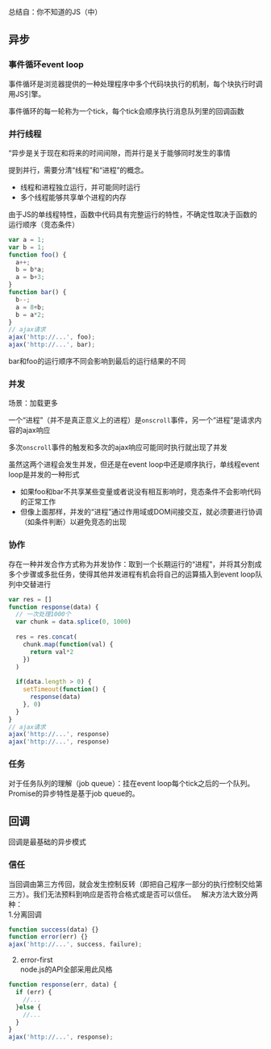 总结自：你不知道的JS（中）

## 异步
### 事件循环event loop
事件循环是浏览器提供的一种处理程序中多个代码块执行的机制，每个块执行时调用JS引擎。

事件循环的每一轮称为一个tick，每个tick会顺序执行消息队列里的回调函数

### 并行线程
“异步是关于现在和将来的时间间隙，而并行是关于能够同时发生的事情

提到并行，需要分清“线程”和“进程”的概念。
- 线程和进程独立运行，并可能同时运行
- 多个线程能够共享单个进程的内存

由于JS的单线程特性，函数中代码具有完整运行的特性，不确定性取决于函数的运行顺序（竞态条件）
```js
var a = 1;
var b = 1;
function foo() {
  a++;
  b = b*a;
  a = b+3;
}
function bar() {
  b--;
  a = 8+b;
  b = a*2;
}
// ajax请求
ajax('http://...', foo);
ajax('http://...', bar);
```
bar和foo的运行顺序不同会影响到最后的运行结果的不同

### 并发
场景：加载更多

一个“进程”（并不是真正意义上的进程）是`onscroll`事件，另一个“进程”是请求内容的ajax响应

多次`onscroll`事件的触发和多次的ajax响应可能同时执行就出现了并发

虽然这两个进程会发生并发，但还是在event loop中还是顺序执行，单线程event loop是并发的一种形式

- 如果foo和bar不共享某些变量或者说没有相互影响时，竞态条件不会影响代码的正常工作
- 但像上面那样，并发的“进程”通过作用域或DOM间接交互，就必须要进行协调（如条件判断）以避免竞态的出现

### 协作
存在一种并发合作方式称为并发协作：取到一个长期运行的“进程”，并将其分割成多个步骤或多批任务，使得其他并发进程有机会将自己的运算插入到event loop队列中交替进行

```js
var res = []
function response(data) {
  // 一次处理1000个
  var chunk = data.splice(0, 1000)
  
  res = res.concat(
    chunk.map(function(val) {
      return val*2
    })
  )
  
  if(data.length > 0) {
    setTimeout(function() {
      response(data)
    }, 0)
  }
}
// ajax请求
ajax('http://...', response)
ajax('http://...', response)
```

### 任务
对于任务队列的理解（job queue）：挂在event loop每个tick之后的一个队列。  
Promise的异步特性是基于job queue的。

## 回调
回调是最基础的异步模式  
### 信任
当回调由第三方传回，就会发生控制反转（即把自己程序一部分的执行控制交给第三方）。我们无法预料到响应是否符合格式或是否可以信任。  
解决方法大致分两种：  
1.分离回调  
```js
function success(data) {}
function error(err) {}
ajax('http://...', success, failure);
```  
2. error-first  
node.js的API全部采用此风格  
```js
function response(err, data) {
  if (err) {
    //...
  }else {
    //...
  }
}
ajax('http://...', response);
```  
